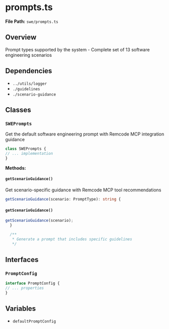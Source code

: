 # prompts.ts

**File Path:** `swe/prompts.ts`

## Overview

Prompt types supported by the system - Complete set of 13 software engineering scenarios

## Dependencies

- `../utils/logger`
- `./guidelines`
- `./scenario-guidance`

## Classes

### `SWEPrompts`

Get the default software engineering prompt with Remcode MCP integration guidance

```typescript
class SWEPrompts {
// ... implementation
}
```

**Methods:**

#### `getScenarioGuidance()`

Get scenario-specific guidance with Remcode MCP tool recommendations

```typescript
getScenarioGuidance(scenario: PromptType): string {
```

#### `getScenarioGuidance()`

```typescript
getScenarioGuidance(scenario);
  }

  /**
   * Generate a prompt that includes specific guidelines
   */
```

## Interfaces

### `PromptConfig`

```typescript
interface PromptConfig {
// ... properties
}
```

## Variables

- `defaultPromptConfig`

